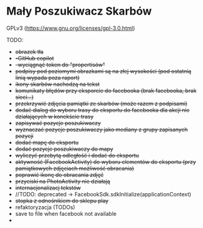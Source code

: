 # Mały Poszukiwacz Skarbów

GPLv3 (https://www.gnu.org/licenses/gpl-3.0.html)

TODO:

- ~~obrazek tła~~
- ~~-GitHub copilot~~
- ~~-wyciągnąć token do "propertisów"~~
- ~~podpisy pod poziomymi obrazkami są na złej wysokości (pod ostatnią linią wypada poza raport)~~
- ~~ikony skarbów nachodzą na tekst~~
- ~~komunikaty błędów przy eksporcie do facebooka (brak facebooka, brak sieci...)~~
- ~~przekrzywić zdjęcia pamiątki ze skarbów (może razem z podpisami)~~
- ~~dodać dialog do wyboru trasy do eksportu do facebooka dla akcji nie działających w konekście trasy~~
- ~~zapisywać pozycje poszukiwaczy~~
- ~~wyznaczać pozycje poszukiwaczy jako mediany z grupy zapisanych pozycji~~
- ~~dodać mapę do eksportu~~
- ~~dodać pozycje poszukiwaczy do mapy~~
- ~~wyliczyć przebytą odległość i dodać do eksportu~~
- ~~aktywność (FacebookActivity) do wyboru elementów do eksportu (przy pamiątkowych zdjęciach możliwość obracania)~~
- ~~poprawić ikonę do obracania zdjęć~~
- ~~przyciski na PhotoActivity nie działają~~
- ~~internacjonalizacj tekstów~~
- //TODO: deprecated -> FacebookSdk.sdkInitialize(applicationContext)
- ~~stopka z odnośnikiem do sklepu play~~
- refaktoryzacja (TODOs)
- save to file when facebook not available
- 